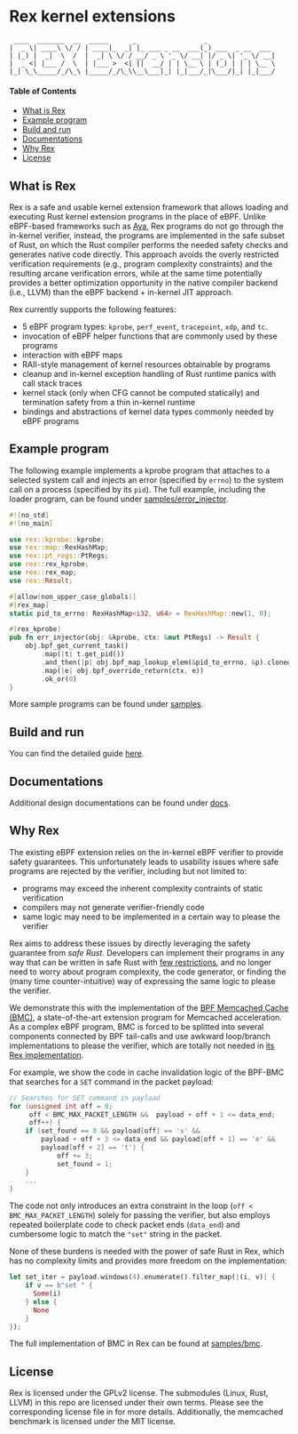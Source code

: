 # Rex kernel extensions

```
 ____  _______  __  _____      _                 _
|  _ \| ____\ \/ / | ____|_  _| |_ ___ _ __  ___(_) ___  _ __  ___
| |_) |  _|  \  /  |  _| \ \/ / __/ _ \ '_ \/ __| |/ _ \| '_ \/ __|
|  _ <| |___ /  \  | |___ >  <| ||  __/ | | \__ \ | (_) | | | \__ \
|_| \_\_____/_/\_\ |_____/_/\_\\__\___|_| |_|___/_|\___/|_| |_|___/

```

#### Table of Contents

- [What is Rex](#what-is-rex)
- [Example program](#example-program)
- [Build and run](#build-and-run)
- [Documentations](#documentations)
- [Why Rex](#why-rex)
- [License](#license)

## What is Rex

Rex is a safe and usable kernel extension framework that allows loading and
executing Rust kernel extension programs in the place of eBPF. Unlike
eBPF-based frameworks such as [Aya](https://aya-rs.dev), Rex programs do
not go through the in-kernel verifier, instead, the programs are
implemented in the safe subset of Rust, on which the Rust compiler performs
the needed safety checks and generates native code directly. This approach
avoids the overly restricted verification requirements (e.g., program
complexity constraints) and the resulting arcane verification errors, while
at the same time potentially provides a better optimization opportunity in
the native compiler backend (i.e., LLVM) than the eBPF backend + in-kernel
JIT approach.

Rex currently supports the following features:

- 5 eBPF program types: `kprobe`, `perf_event`, `tracepoint`, `xdp`, and
  `tc`.
- invocation of eBPF helper functions that are commonly used by these
  programs
- interaction with eBPF maps
- RAII-style management of kernel resources obtainable by programs
- cleanup and in-kernel exception handling of Rust runtime panics with call
  stack traces
- kernel stack (only when CFG cannot be computed statically) and
  termination safety from a thin in-kernel runtime
- bindings and abstractions of kernel data types commonly needed by eBPF
  programs

## Example program

The following example implements a kprobe program that attaches to a
selected system call and injects an error (specified by `errno`) to the
system call on a process (specified by its `pid`). The full example,
including the loader program, can be found under
[samples/error_injector](samples/error_injector).

```Rust
#![no_std]
#![no_main]

use rex::kprobe::kprobe;
use rex::map::RexHashMap;
use rex::pt_regs::PtRegs;
use rex::rex_kprobe;
use rex::rex_map;
use rex::Result;

#[allow(non_upper_case_globals)]
#[rex_map]
static pid_to_errno: RexHashMap<i32, u64> = RexHashMap::new(1, 0);

#[rex_kprobe]
pub fn err_injector(obj: &kprobe, ctx: &mut PtRegs) -> Result {
    obj.bpf_get_current_task()
        .map(|t| t.get_pid())
        .and_then(|p| obj.bpf_map_lookup_elem(&pid_to_errno, &p).cloned())
        .map(|e| obj.bpf_override_return(ctx, e))
        .ok_or(0)
}
```

More sample programs can be found under [samples](samples).

## Build and run

You can find the detailed guide [here](docs/getting-started.md).

## Documentations

Additional design documentations can be found under [docs](docs).

## Why Rex

The existing eBPF extension relies on the in-kernel eBPF verifier to
provide safety guarantees. This unfortunately leads to usability issues
where safe programs are rejected by the verifier, including but not limited
to:

- programs may exceed the inherent complexity contraints of static
  verification
- compilers may not generate verifier-friendly code
- same logic may need to be implemented in a certain way to please the
  verifier

Rex aims to address these issues by directly leveraging the safety
guarantee from _safe Rust_. Developers can implement their programs in any
way that can be written in safe Rust with [few
restrictions](docs/rust_rex_subset.md), and no longer need to worry about
program complexity, the code generator, or finding the (many time
counter-intuitive) way of expressing the same logic to please the verifier.

We demonstrate this with the implementation of the [BPF Memcached Cache
(BMC)](https://github.com/Orange-OpenSource/bmc-cache), a state-of-the-art
extension program for Memcached acceleration. As a complex eBPF program,
BMC is forced to be splitted into several components connected by BPF
tail-calls and use awkward loop/branch implementations to please the
verifier, which are totally not needed in [its Rex
implementation](samples/bmc).

For example, we show the code in cache invalidation logic of the BPF-BMC
that searches for a `SET` command in the packet payload:

```C
// Searches for SET command in payload
for (unsigned int off = 0;
     off < BMC_MAX_PACKET_LENGTH &&  payload + off + 1 <= data_end;
     off++) {
    if (set_found == 0 && payload[off] == 's' &&
        payload + off + 3 <= data_end && payload[off + 1] == 'e' &&
        payload[off + 2] == 't') {
            off += 3;
            set_found = 1;
    }
    ...
}
```

The code not only introduces an extra constraint in the loop (`off <
BMC_MAX_PACKET_LENGTH`) solely for passing the verifier, but also employs
repeated boilerplate code to check packet ends (`data_end`) and cumbersome
logic to match the `"set"` string in the packet.

None of these burdens is needed with the power of safe Rust in Rex, which
has no complexity limits and provides more freedom on the implementation:

```rust
let set_iter = payload.windows(4).enumerate().filter_map(|(i, v)| {
    if v == b"set " {
      Some(i)
    } else {
      None
    }
});

```

The full implementation of BMC in Rex can be found at
[samples/bmc](samples/bmc).

## License

Rex is licensed under the GPLv2 license. The submodules (Linux, Rust, LLVM)
in this repo are licensed under their own terms. Please see the
corresponding license file in for more details. Additionally, the memcached
benchmark is licensed under the MIT license.
